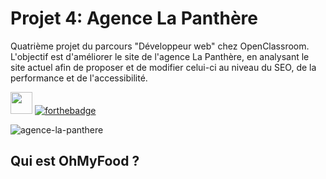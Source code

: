 # Projet 4: Agence La Panthère
Quatrième projet du parcours "Développeur web" chez OpenClassroom. L'objectif est d'améliorer le site de l'agence La Panthère, en analysant le site actuel afin de proposer et de modifier celui-ci au niveau du SEO, de la performance et de l'accessibilité. 

<img src="https://user-images.githubusercontent.com/98737248/217820102-740f89af-091a-4f3d-98ec-e1945db85bd3.svg" style="height:35px;"> [![forthebadge](https://forthebadge.com/images/badges/powered-by-coffee.svg)](https://forthebadge.com)

![agence-la-panthere](https://user-images.githubusercontent.com/98737248/217819401-d55df576-8b36-4faf-9951-6ac00f07cf95.jpg)

## Qui est OhMyFood ?
